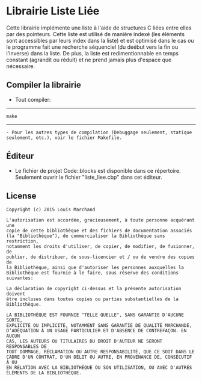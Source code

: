 Librairie Liste Liée
==========================================

Cette librairie implémente une liste à l'aide de structures C liées entre
elles par des pointeurs. Cette liste est utilisé de manière indexé (les
éléments sont accessibles par leurs index dans la liste) et est optimisé
dans le cas ou le programme fait une recherche séquenciel (du deébut vers
la fin ou l'inverse) dans la liste. De plus, la liste est redimentionnable
en temps constant (agrandit ou réduit) et ne prend jamais plus d'espace
que nécessaire.

Compiler la librairie
---------------------

  - Tout compiler:
		
***

	make

***

	- Pour les autres types de compilation (Debuggage seulement, statique seulement, etc.), voir le fichier Makefile.


Éditeur
-------

  - Le fichier de projet Code::blocks est disponible dans ce répertoire. Seulement ouvrir le fichier "liste_liee.cbp" dans cet éditeur.

License
-------

    Copyright (c) 2015 Louis Marchand

    L'autorisation est accordée, gracieusement, à toute personne acquérant une
    copie de cette bibliothèque et des fichiers de documentation associés
    (la "Bibliothèque"), de commercialiser la Bibliothèque sans restriction,
    notamment les droits d'utiliser, de copier, de modifier, de fusionner, de
    publier, de distribuer, de sous-licencier et / ou de vendre des copies de
    la Bibliothèque, ainsi que d'autoriser les personnes auxquelles la
    Bibliothèque est fournie à le faire, sous réserve des conditions suivantes:

    La déclaration de copyright ci-dessus et la présente autorisation doivent
    être incluses dans toutes copies ou parties substantielles de la
    Bibliothèque.

    LA BIBLIOTHÈQUE EST FOURNIE "TELLE QUELLE", SANS GARANTIE D'AUCUNE SORTE,
    EXPLICITE OU IMPLICITE, NOTAMMENT SANS GARANTIE DE QUALITÉ MARCHANDE,
    D’ADÉQUATION À UN USAGE PARTICULIER ET D'ABSENCE DE CONTREFAÇON. EN AUCUN
    CAS, LES AUTEURS OU TITULAIRES DU DROIT D'AUTEUR NE SERONT RESPONSABLES DE
    TOUT DOMMAGE, RÉCLAMATION OU AUTRE RESPONSABILITÉ, QUE CE SOIT DANS LE
    CADRE D'UN CONTRAT, D'UN DÉLIT OU AUTRE, EN PROVENANCE DE, CONSÉCUTIF À OU
    EN RELATION AVEC LA BIBLIOTHÈQUE OU SON UTILISATION, OU AVEC D'AUTRES
    ÉLÉMENTS DE LA BIBLIOTHÈQUE.

